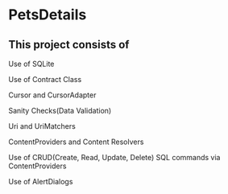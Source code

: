 # PetsDetails

## This project consists of

Use of SQLite

Use of Contract Class

Cursor and CursorAdapter

Sanity Checks(Data Validation)

Uri and UriMatchers

ContentProviders and Content Resolvers

Use of CRUD(Create, Read, Update, Delete) SQL commands via ContentProviders

Use of AlertDialogs

